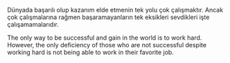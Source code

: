Dünyada başarılı olup kazanım elde etmenin tek yolu çok çalışmaktır. Ancak çok çalışmalarına rağmen başaramayanların tek eksikleri sevdikleri işte çalışamamalarıdır.

The only way to be successful and gain in the world is to work hard. However, the only deficiency of those who are not successful despite working hard is not being able to work in their favorite job.
